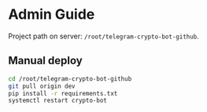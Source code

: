 # Admin Guide

Project path on server: `/root/telegram-crypto-bot-github`.

## Manual deploy
```bash
cd /root/telegram-crypto-bot-github
git pull origin dev
pip install -r requirements.txt
systemctl restart crypto-bot
```
